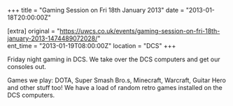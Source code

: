 +++
title = "Gaming Session on Fri 18th January 2013"
date = "2013-01-18T20:00:00Z"

[extra]
original = "https://uwcs.co.uk/events/gaming-session-on-fri-18th-january-2013-1474489072028/"    
ent_time = "2013-01-19T08:00:00Z"
location = "DCS"
+++

Friday night gaming in DCS. We take over the DCS computers and get our consoles out.

Games we play: DOTA, Super Smash Bro.s, Minecraft, Warcraft, Guitar Hero and other stuff too\! We have a load of random retro games installed on the DCS computers.

